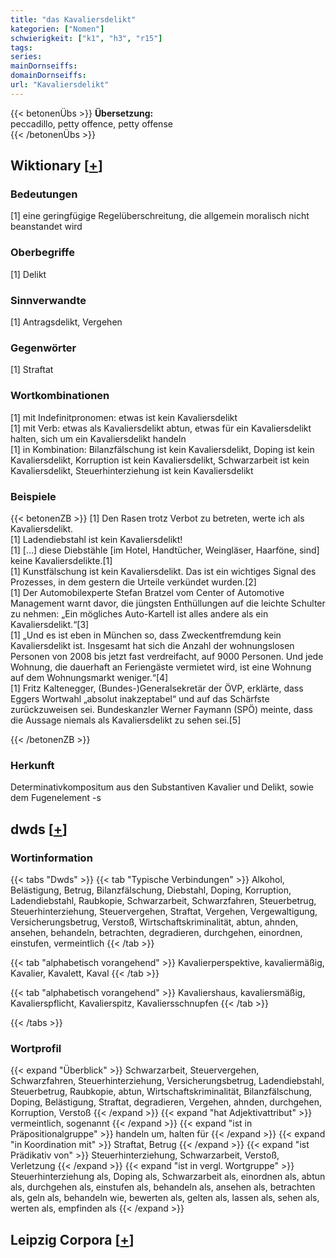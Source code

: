 ```yaml
---
title: "das Kavaliersdelikt"
kategorien: ["Nomen"]
schwierigkeit: ["k1", "h3", "r15"]
tags:
series:
mainDornseiffs:
domainDornseiffs:
url: "Kavaliersdelikt"
---
```


{{< betonenÜbs >}}
**Übersetzung:**  
peccadillo, petty  offence, petty  offense  
{{< /betonenÜbs >}}

## Wiktionary [[+](https://de.wiktionary.org/wiki/Kavaliersdelikt)]

### Bedeutungen
[1] eine geringfügige Regelüberschreitung, die allgemein moralisch nicht beanstandet wird  

### Oberbegriffe
[1] Delikt  

### Sinnverwandte
[1] Antragsdelikt, Vergehen  

### Gegenwörter
[1] Straftat  

### Wortkombinationen
[1] mit Indefinitpronomen: etwas ist kein Kavaliersdelikt  
[1] mit Verb: etwas als Kavaliersdelikt abtun, etwas für ein Kavaliersdelikt halten, sich um ein Kavaliersdelikt handeln  
[1] in Kombination: Bilanzfälschung ist kein Kavaliersdelikt, Doping ist kein Kavaliersdelikt, Korruption ist kein Kavaliersdelikt, Schwarzarbeit ist kein Kavaliersdelikt, Steuerhinterziehung ist kein Kavaliersdelikt  

### Beispiele
{{< betonenZB >}}
[1] Den Rasen trotz Verbot zu betreten, werte ich als Kavaliersdelikt.  
[1] Ladendiebstahl ist kein Kavaliersdelikt!  
[1] […] diese Diebstähle [im Hotel, Handtücher, Weingläser, Haarföne, sind] keine Kavaliersdelikte.[1]  
[1] Kunstfälschung ist kein Kavaliersdelikt. Das ist ein wichtiges Signal des Prozesses, in dem gestern die Urteile verkündet wurden.[2]  
[1] Der Automobilexperte Stefan Bratzel vom Center of Automotive Management warnt davor, die jüngsten Enthüllungen auf die leichte Schulter zu nehmen: „Ein mögliches Auto-Kartell ist alles andere als ein Kavaliersdelikt.“[3]  
[1] „Und es ist eben in München so, dass Zweckentfremdung kein Kavaliersdelikt ist. Insgesamt hat sich die Anzahl der wohnungslosen Personen von 2008 bis jetzt fast verdreifacht, auf 9000 Personen. Und jede Wohnung, die dauerhaft an Feriengäste vermietet wird, ist eine Wohnung auf dem Wohnungsmarkt weniger.“[4]  
[1] Fritz Kaltenegger, (Bundes-)Generalsekretär der ÖVP, erklärte, dass Eggers Wortwahl „absolut inakzeptabel“ und auf das Schärfste zurückzuweisen sei. Bundeskanzler Werner Faymann (SPÖ) meinte, dass die Aussage niemals als Kavaliersdelikt zu sehen sei.[5]  

{{< /betonenZB >}}
### Herkunft
Determinativkompositum aus den Substantiven Kavalier und Delikt, sowie dem Fugenelement -s  



## dwds [[+](https://www.dwds.de/wb/Kavaliersdelikt)]

### Wortinformation
{{< tabs "Dwds" >}}
{{< tab "Typische Verbindungen" >}}
Alkohol, Belästigung, Betrug, Bilanzfälschung, Diebstahl, Doping, Korruption, Ladendiebstahl, Raubkopie, Schwarzarbeit, Schwarzfahren, Steuerbetrug, Steuerhinterziehung, Steuervergehen, Straftat, Vergehen, Vergewaltigung, Versicherungsbetrug, Verstoß, Wirtschaftskriminalität, abtun, ahnden, ansehen, behandeln, betrachten, degradieren, durchgehen, einordnen, einstufen, vermeintlich
{{< /tab >}}

{{< tab "alphabetisch vorangehend" >}}
Kavalierperspektive, kavaliermäßig, Kavalier, Kavalett, Kaval
{{< /tab >}}

{{< tab "alphabetisch vorangehend" >}}
Kavaliershaus, kavaliersmäßig, Kavalierspflicht, Kavalierspitz, Kavaliersschnupfen
{{< /tab >}}

{{< /tabs >}}

### Wortprofil
{{< expand "Überblick" >}} Schwarzarbeit, Steuervergehen, Schwarzfahren, Steuerhinterziehung, Versicherungsbetrug, Ladendiebstahl, Steuerbetrug, Raubkopie, abtun, Wirtschaftskriminalität, Bilanzfälschung, Doping, Belästigung, Straftat, degradieren, Vergehen, ahnden, durchgehen, Korruption, Verstoß {{< /expand >}}
{{< expand "hat Adjektivattribut" >}} vermeintlich, sogenannt {{< /expand >}}
{{< expand "ist in Präpositionalgruppe" >}} handeln um, halten für {{< /expand >}}
{{< expand "in Koordination mit" >}} Straftat, Betrug {{< /expand >}}
{{< expand "ist Prädikativ von" >}} Steuerhinterziehung, Schwarzarbeit, Verstoß, Verletzung {{< /expand >}}
{{< expand "ist in vergl. Wortgruppe" >}} Steuerhinterziehung als, Doping als, Schwarzarbeit als, einordnen als, abtun als, durchgehen als, einstufen als, behandeln als, ansehen als, betrachten als, geln als, behandeln wie, bewerten als, gelten als, lassen als, sehen als, werten als, empfinden als {{< /expand >}}

## Leipzig Corpora [[+](https://corpora.uni-leipzig.de/en/res?word=Kavaliersdelikt&corpusId=deu_newscrawl-public_2018)]

